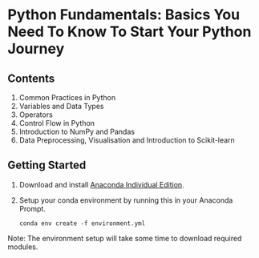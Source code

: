 # Python Fundamentals: Basics You Need To Know To Start Your Python Journey


## Contents
1. Common Practices in Python
2. Variables and Data Types
3. Operators
4. Control Flow in Python
5. Introduction to NumPy and Pandas
6. Data Preprocessing, Visualisation and Introduction to Scikit-learn

## Getting Started

1. Download and install [Anaconda Individual Edition](https://www.anaconda.com/products/individual).
2. Setup your conda environment by running this in your Anaconda Prompt.

     ```conda env create -f environment.yml```

Note: The environment setup will take some time to download required modules.
